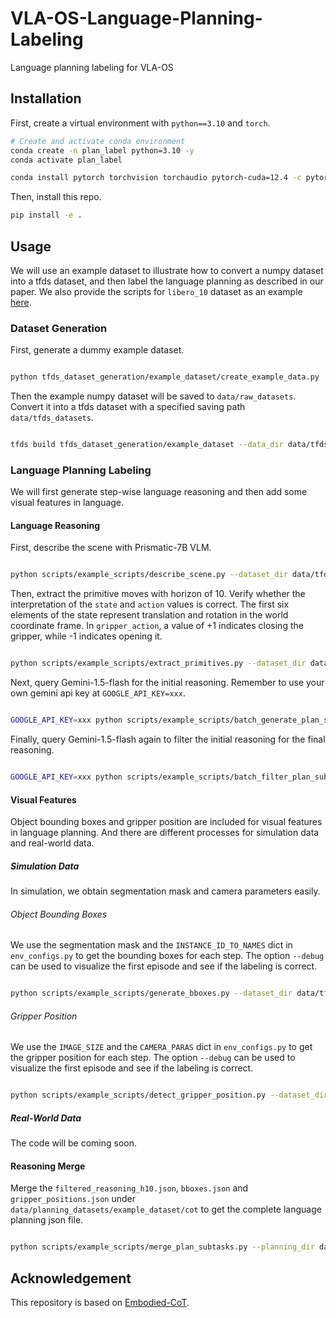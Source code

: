 # VLA-OS-Language-Planning-Labeling
Language planning labeling for VLA-OS

## Installation

First, create a virtual environment with `python==3.10` and `torch`.

```bash
# Create and activate conda environment
conda create -n plan_label python=3.10 -y
conda activate plan_label

conda install pytorch torchvision torchaudio pytorch-cuda=12.4 -c pytorch -c nvidia -y
```

Then, install this repo.

```bash
pip install -e .
```

## Usage

We will use an example dataset to illustrate how to convert a numpy dataset into a tfds dataset, and then label the language planning as described in our paper. We also provide the scripts for `libero_10` dataset as an example [here](./scripts/libero_scripts/).

### Dataset Generation

First, generate a dummy example dataset.

```bash

python tfds_dataset_generation/example_dataset/create_example_data.py
```

Then the example numpy dataset will be saved to `data/raw_datasets`. Convert it into a tfds dataset with a specified saving path `data/tfds_datasets`.

```bash

tfds build tfds_dataset_generation/example_dataset --data_dir data/tfds_datasets
```

### Language Planning Labeling

We will first generate step-wise language reasoning and then add some visual features in language.

#### Language Reasoning

First, describe the scene with Prismatic-7B VLM.

```bash

python scripts/example_scripts/describe_scene.py --dataset_dir data/tfds_datasets
```

Then, extract the primitive moves with horizon of 10. Verify whether the interpretation of the `state` and `action` values is correct. The first six elements of the state represent translation and rotation in the world coordinate frame. In `gripper_action`, a value of +1 indicates closing the gripper, while -1 indicates opening it.

```bash

python scripts/example_scripts/extract_primitives.py --dataset_dir data/tfds_datasets --action_horizon 10
```

Next, query Gemini-1.5-flash for the initial reasoning. Remember to use your own gemini api key at `GOOGLE_API_KEY=xxx`.

```bash

GOOGLE_API_KEY=xxx python scripts/example_scripts/batch_generate_plan_subtasks.py --batch_size 1 --action_horizon 10 --dataset_dir data/tfds_datasets --force_regenerate
```

Finally, query Gemini-1.5-flash again to filter the initial reasoning for the final reasoning.

```bash

GOOGLE_API_KEY=xxx python scripts/example_scripts/batch_filter_plan_subtasks.py --batch_size 1 --action_horizon 10 --dataset_dir data/tfds_datasets --force_regenerate
```

#### Visual Features

Object bounding boxes and gripper position are included for visual features in language planning. And there are different processes for simulation data and real-world data.

##### Simulation Data

In simulation, we obtain segmentation mask and camera parameters easily.

###### Object Bounding Boxes

We use the segmentation mask and the `INSTANCE_ID_TO_NAMES` dict in `env_configs.py` to get the bounding boxes for each step. The option `--debug` can be used to visualize the first episode and see if the labeling is correct.

```bash

python scripts/example_scripts/generate_bboxes.py --dataset_dir data/tfds_datasets
```

###### Gripper Position

We use the `IMAGE_SIZE` and the `CAMERA_PARAS` dict in `env_configs.py` to get the gripper position for each step. The option `--debug` can be used to visualize the first episode and see if the labeling is correct.

```bash

python scripts/example_scripts/detect_gripper_position.py --dataset_dir data/tfds_datasets
```

##### Real-World Data

The code will be coming soon.

#### Reasoning Merge

Merge the `filtered_reasoning_h10.json`, `bboxes.json` and `gripper_positions.json` under `data/planning_datasets/example_dataset/cot` to get the complete language planning json file.

```bash

python scripts/example_scripts/merge_plan_subtasks.py --planning_dir data/planning_datasets/example_dataset
```

## Acknowledgement

This repository is based on [Embodied-CoT](https://github.com/MichalZawalski/embodied-CoT).
